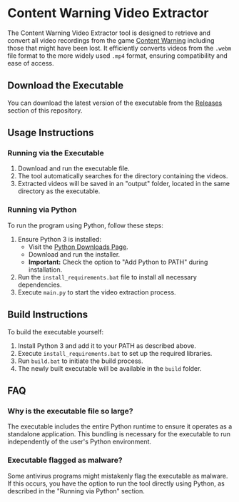 # Content Warning Video Extractor

The Content Warning Video Extractor tool is designed to retrieve and convert all video recordings from the game [Content Warning](https://store.steampowered.com/app/2881650/Content_Warning/) including those that might have been lost. It efficiently converts videos from the `.webm` file format to the more widely used `.mp4` format, ensuring compatibility and ease of access.

## Download the Executable

You can download the latest version of the executable from the [Releases](https://github.com/Le-o-n/content-warning-video-extractor/releases/) section of this repository.

## Usage Instructions

### Running via the Executable

1. Download and run the executable file.
2. The tool automatically searches for the directory containing the videos.
3. Extracted videos will be saved in an "output" folder, located in the same directory as the executable.

### Running via Python

To run the program using Python, follow these steps:

1. Ensure Python 3 is installed:
   - Visit the [Python Downloads Page](https://www.python.org/downloads/).
   - Download and run the installer.
   - **Important:** Check the option to "Add Python to PATH" during installation.
2. Run the `install_requirements.bat` file to install all necessary dependencies.
3. Execute `main.py` to start the video extraction process.

## Build Instructions

To build the executable yourself:

1. Install Python 3 and add it to your PATH as described above.
2. Execute `install_requirements.bat` to set up the required libraries.
3. Run `build.bat` to initiate the build process.
4. The newly built executable will be available in the `build` folder.

## FAQ

### Why is the executable file so large?

The executable includes the entire Python runtime to ensure it operates as a standalone application. This bundling is necessary for the executable to run independently of the user's Python environment.

### Executable flagged as malware?

Some antivirus programs might mistakenly flag the executable as malware. If this occurs, you have the option to run the tool directly using Python, as described in the "Running via Python" section.
